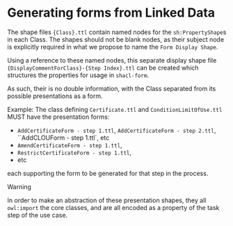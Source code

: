 # Generating forms from Linked Data

The shape files `{Class}.ttl` contain named nodes for the `sh:PropertyShape`s in each Class. The shapes should not be blank nodes, as their subject node is explicitly required in what we propose to name the `Form Display Shape`.

Using a reference to these named nodes, this separate display shape file `{DisplayCommentForClass}-{Step Index}.ttl` can be created which structures the properties for usage in `shacl-form`.

As such, their is no double information, with the Class separated from its possible presentations as a form.

Example:
The class defining `Certificate.ttl` and `ConditionLimitOfUse.ttl` MUST have the presentation forms:

- `AddCertificateForm - step 1.ttl`, `AddCertificateForm - step 2.ttl`, ``AddCLOUForm - step 1.ttl`, etc
- `AmendCertificateForm - step 1.ttl`,
- `RestrictCertificateForm - step 1.ttl`,
- etc

each supporting the form to be generated for that step in the process.

> [!WARNING]
> In order to make an abstraction of these presentation shapes, they all `owl:import` the core classes, and are all encoded as a property of the task step of the use case.
